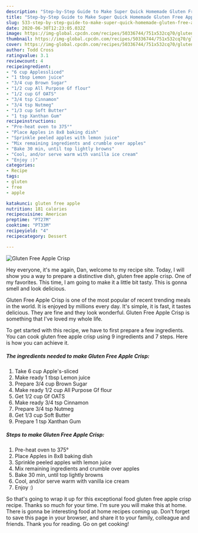 ```yaml
---
description: "Step-by-Step Guide to Make Super Quick Homemade Gluten Free Apple Crisp"
title: "Step-by-Step Guide to Make Super Quick Homemade Gluten Free Apple Crisp"
slug: 533-step-by-step-guide-to-make-super-quick-homemade-gluten-free-apple-crisp
date: 2020-06-30T12:23:05.032Z
image: https://img-global.cpcdn.com/recipes/50336744/751x532cq70/gluten-free-apple-crisp-recipe-main-photo.jpg
thumbnail: https://img-global.cpcdn.com/recipes/50336744/751x532cq70/gluten-free-apple-crisp-recipe-main-photo.jpg
cover: https://img-global.cpcdn.com/recipes/50336744/751x532cq70/gluten-free-apple-crisp-recipe-main-photo.jpg
author: Todd Cross
ratingvalue: 3.1
reviewcount: 4
recipeingredient:
- "6 cup Applessliced"
- "1 tbsp Lemon juice"
- "3/4 cup Brown Sugar"
- "1/2 cup All Purpose Gf flour"
- "1/2 cup Gf OATS"
- "3/4 tsp Cinnamon"
- "3/4 tsp Nutmeg"
- "1/3 cup Soft Butter"
- "1 tsp Xanthan Gum"
recipeinstructions:
- "Pre-heat oven to 375°"
- "Place Apples in 8x8 baking dish"
- "Sprinkle peeled apples with lemon juice"
- "Mix remaining ingredients and crumble over apples"
- "Bake 30 min, until top lightly browns"
- "Cool, and/or serve warm with vanilla ice cream"
- "Enjoy :)"
categories:
- Recipe
tags:
- gluten
- free
- apple

katakunci: gluten free apple 
nutrition: 181 calories
recipecuisine: American
preptime: "PT27M"
cooktime: "PT33M"
recipeyield: "4"
recipecategory: Dessert

---
```



![Gluten Free Apple Crisp](https://img-global.cpcdn.com/recipes/50336744/751x532cq70/gluten-free-apple-crisp-recipe-main-photo.jpg)

Hey everyone, it's me again, Dan, welcome to my recipe site. Today, I will show you a way to prepare a distinctive dish, gluten free apple crisp. One of my favorites. This time, I am going to make it a little bit tasty. This is gonna smell and look delicious.



Gluten Free Apple Crisp is one of the most popular of recent trending meals in the world. It is enjoyed by millions every day. It's simple, it is fast, it tastes delicious. They are fine and they look wonderful. Gluten Free Apple Crisp is something that I've loved my whole life.


To get started with this recipe, we have to first prepare a few ingredients. You can cook gluten free apple crisp using 9 ingredients and 7 steps. Here is how you can achieve it.

##### The ingredients needed to make Gluten Free Apple Crisp:

1. Take 6 cup Apple&#39;s-sliced
1. Make ready 1 tbsp Lemon juice
1. Prepare 3/4 cup Brown Sugar
1. Make ready 1/2 cup All Purpose Gf flour
1. Get 1/2 cup Gf OATS
1. Make ready 3/4 tsp Cinnamon
1. Prepare 3/4 tsp Nutmeg
1. Get 1/3 cup Soft Butter
1. Prepare 1 tsp Xanthan Gum




##### Steps to make Gluten Free Apple Crisp:

1. Pre-heat oven to 375°
1. Place Apples in 8x8 baking dish
1. Sprinkle peeled apples with lemon juice
1. Mix remaining ingredients and crumble over apples
1. Bake 30 min, until top lightly browns
1. Cool, and/or serve warm with vanilla ice cream
1. Enjoy :)




So that's going to wrap it up for this exceptional food gluten free apple crisp recipe. Thanks so much for your time. I'm sure you will make this at home. There is gonna be interesting food at home recipes coming up. Don't forget to save this page in your browser, and share it to your family, colleague and friends. Thank you for reading. Go on get cooking!
